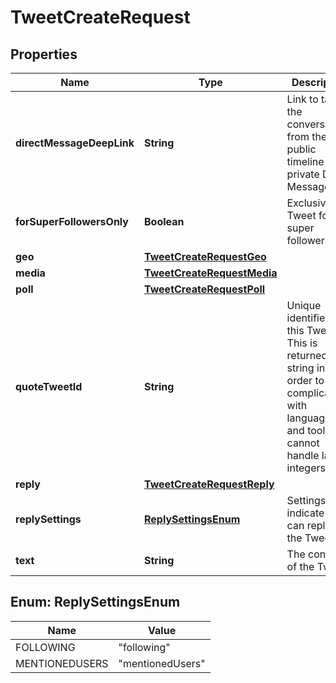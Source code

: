 

# TweetCreateRequest


## Properties

| Name | Type | Description | Notes |
|------------ | ------------- | ------------- | -------------|
|**directMessageDeepLink** | **String** | Link to take the conversation from the public timeline to a private Direct Message. |  [optional] |
|**forSuperFollowersOnly** | **Boolean** | Exclusive Tweet for super followers. |  [optional] |
|**geo** | [**TweetCreateRequestGeo**](TweetCreateRequestGeo.md) |  |  [optional] |
|**media** | [**TweetCreateRequestMedia**](TweetCreateRequestMedia.md) |  |  [optional] |
|**poll** | [**TweetCreateRequestPoll**](TweetCreateRequestPoll.md) |  |  [optional] |
|**quoteTweetId** | **String** | Unique identifier of this Tweet. This is returned as a string in order to avoid complications with languages and tools that cannot handle large integers. |  [optional] |
|**reply** | [**TweetCreateRequestReply**](TweetCreateRequestReply.md) |  |  [optional] |
|**replySettings** | [**ReplySettingsEnum**](#ReplySettingsEnum) | Settings to indicate who can reply to the Tweet. |  [optional] |
|**text** | **String** | The content of the Tweet. |  [optional] |



## Enum: ReplySettingsEnum

| Name | Value |
|---- | -----|
| FOLLOWING | &quot;following&quot; |
| MENTIONEDUSERS | &quot;mentionedUsers&quot; |



